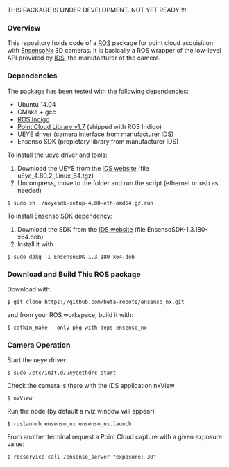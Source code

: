 THIS PACKAGE IS UNDER DEVELOPMENT. NOT YET READY !!!

### Overview
This repository holds code of a [ROS](http://www.ros.org) package for point cloud acquisition with  [EnsensoNx](https://en.ids-imaging.com/ensenso-stereo-3d-camera.html) 3D cameras. It is basically a ROS wrapper of the low-level API provided by [IDS](https://en.ids-imaging.com), the manufacturer of the camera. 

### Dependencies
The package has been tested with the following dependencies:
* Ubuntu 14.04
* CMake + gcc
* [ROS Indigo](http://wiki.ros.org/indigo/Installation/Ubuntu)
* [Point Cloud Library v1.7](http://www.pointclouds.org/) (shipped with ROS Indigo)
* UEYE driver (camera interface from manufacturer IDS)
* Ensenso SDK (propietary library from manufacturer IDS)

To install the ueye driver and tools:

1. Download the UEYE from the [IDS website](http://www.ensenso.com/support/sdk-download/) (file uEye_4.80.2_Linux_64.tgz)
2. Uncompress, move to the folder and run the script (ethernet or usb as needed)
```shell 
$ sudo sh ./ueyesdk-setup-4.80-eth-amd64.gz.run
```

To install Ensenso SDK dependency:

1. Download the SDK from the [IDS website](http://www.ensenso.com/support/sdk-download/) (file EnsensoSDK-1.3.180-x64.deb)
2. Install it with
```shell 
$ sudo dpkg -i EnsensoSDK-1.3.180-x64.deb
```

### Download and Build This ROS package
Download with:
```shell
$ git clone https://github.com/beta-robots/ensenso_nx.git
```
and from your ROS workspace, build it with:
```shell
$ catkin_make --only-pkg-with-deps ensenso_nx
```

### Camera Operation
Start the ueye driver:
```shell
$ sudo /etc/init.d/ueyeethdrc start
```
Check the camera is there with the IDS application nxView
```shell
$ nxView
```
Run the node (by default a rviz window will appear)
```shell
$ roslaunch ensenso_nx ensenso_nx.launch 
```
From another terminal request a Point Cloud capture with a given exposure value: 
```shell
$ rosservice call /ensenso_server "exposure: 30"
```






